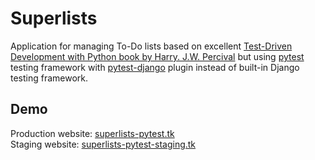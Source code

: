 # Superlists

Application for managing To-Do lists based on excellent [Test-Driven Development with Python book by Harry. J.W. Percival](https://www.obeythetestinggoat.com) but using [pytest](https://github.com/pytest-dev/pytest/) testing framework with [pytest-django](https://github.com/pytest-dev/pytest-django) plugin instead of built-in Django testing framework.

## Demo

Production website: [superlists-pytest.tk](https://superlists-pytest.tk)  
Staging website: [superlists-pytest-staging.tk](https://superlists-pytest-staging.tk)
